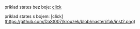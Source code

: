 priklad states bez boje: [click](https://github.com/DaSt007/krouzek/blob/master/ifak/inst.png)

priklad states s bojem: [click] (https://github.com/DaSt007/krouzek/blob/master/ifak/inst2.png)

